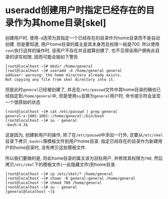 # useradd创建用户时指定已经存在的目录作为其home目录[skel]

创建用户时, 使用`-d`选项为其指定一个已经存在的目录作为home目录而不是自动创建. 但是要知道, 用户home目录的属主是其本身而且权限一般是700. 所以使用`root`执行这样的操作时, 该用户不存在并且就算创建了, 也不见得该用户拥有此目录的读写权限, 因而可能会报如下警告

```log
[root@localhost ~]# mkdir /home/general
[root@localhost ~]# useradd -d /home/general general
adduser: warning: the home directory already exists.
Not copying any file from skel directory into it.
```

但是此时`general`已经被创建了, 并且在`/etc/passwd`文件中其home目录的确也已经指定到`/home/general`中, 但是使用`su`且换为`general`用户时, 命令提示符会呈现一个很原始的状态

```log
[root@localhost ~]# cat /etc/passwd | grep general
general:x:1001:1001::/home/general:/bin/bash
[root@localhost ~]# su - general
-bash-4.3$
```

这是因为, 创建新用户的操作, 除了在`/etc/passwd`中添加一行外, 还要从`/etc/skel`目录下拷贝`.bashrc`等模板文件到用户home目录. 指定已经存在的目录作为新建用户的home目录时, 没有拷贝这些模板文件.

所以我们要做的是, 将此home目录的属主该为目标用户, 并修改其权限为`700`, 然后拷贝`/etc/skel`下的模板文件(一此隐藏文件)到home目录.

```log
[root@localhost ~]# cp /etc/skel/* /home/general
[root@localhost ~]# chown -R general:general /home/general
[root@localhost ~]# chmod 700 /home/general
[root@localhost ~]# su - general
[general@localhost ~]$
```
